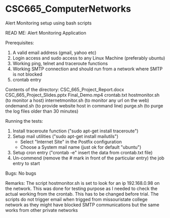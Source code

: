 # CSC665_ComputerNetworks
Alert Monitoring setup using bash scripts

READ ME: Alert Monitoring Application

Prerequisites:
1. A valid email address (gmail, yahoo etc)
2. Login access and sudo access to any Linux Machine (preferably ubuntu)
3. Working ping, telnet and traceroute functions
4. Working SMTP connection and should run from a network where SMTP is not blocked
5. crontab entry

Contents of the directory:
 CSC_665_Project_Report.docx
 CSC_665_Project_Slides.pptx
 Final_Demo.mp4
 crontab.txt
 hostmonitor.sh (to monitor a host)
 internetmonitor.sh (to monitor any url on the web)
 ondemand.sh (to provide website host in command line)
 purge.sh (to purge the log files older than 30 minutes)

Running the tests:
1. Install traceroute function ("sudo apt-get install traceroute")
2. Setup mail utilities ("sudo apt-get install mailutils")
	* Select "Internet Site" in the Postfix configuration
	* Choose a System mail name (just ok for default "ubuntu")
3. Setup cron entry ("crontab -e" insert the data from crontab.txt file)
4. Un-commend (remove the # mark in front of the particular entry) the job entry to start

Bugs:
No bugs

Remarks:
The script hostmonitor.sh is set to look for an ip 192.168.0.98 on the network. This was done for testing purpose as I needed to check the actual working from the crontab. This has to be changed before trial.
The scripts do not trigger email when trigged from missouristate college network as they might have blocked SMTP communications but the same works from other private networks
